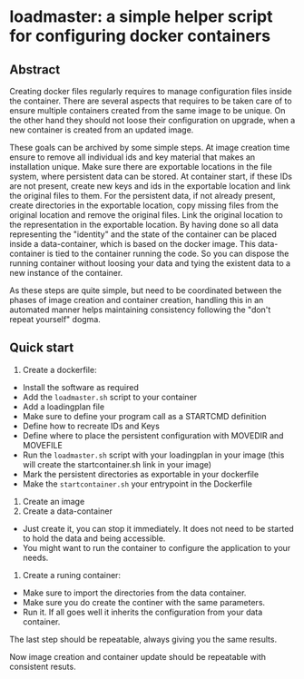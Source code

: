 # loadmaster: a simple helper script for configuring docker containers

## Abstract

Creating docker files regularly requires to manage configuration files inside the container. There are several aspects that requires to be taken care of to ensure multiple containers created from the same image to be unique. On the other hand they should not loose their configuration on upgrade, when a new container is created from an updated image.

These goals can be archived by some simple steps. 
At image creation time ensure to remove all individual ids and key material that makes an installation unique. Make sure there are exportable locations in the file system, where persistent data can be stored.
At container start, if these IDs are not present,  create new keys and ids in the exportable location and link the original files to them. For the persistent data, if not already present, create directories in the exportable location, copy missing files from the original location and remove the original files. Link the original location to the representation in the exportable location. 
By having done so all data representing the "identity" and the state of the container can be placed inside a data-container, which is based on the docker image. This data-container is tied to the container running the code. So you can dispose the running container without loosing your data and tying the existent data to a new instance of the container.

As these steps are quite simple, but need to be coordinated between the phases of image creation and container creation, handling this in an automated manner helps maintaining consistency following the "don't repeat yourself" dogma.


## Quick start

1. Create a dockerfile:
 * Install the software as required
 * Add the ```loadmaster.sh``` script to your container
 * Add a loadingplan file
  * Make sure to define your program call as a STARTCMD definition
  * Define how to recreate IDs and Keys
  * Define where to place the persistent configuration with MOVEDIR and MOVEFILE
 * Run the ```loadmaster.sh``` script with your loadingplan in your image (this will create the startcontainer.sh link in your image)
 * Mark the persistent directories as exportable in your dockerfile
 * Make the ```startcontainer.sh``` your entrypoint in the Dockerfile
1. Create an image
1. Create a data-container
 * Just create it, you can stop it immediately. It does not need to be started to hold the data and being accessible.
 * You might want to run the container to configure the application to your needs.
1. Create a runing container:
 * Make sure to import the directories from the data container.
 * Make sure you do create the continer with the same parameters. 
 * Run it. If all goes well it inherits the configuration from your data container.

The last step should be repeatable, always giving you the same results.


Now image creation and container update should be repeatable with consistent resuts.

